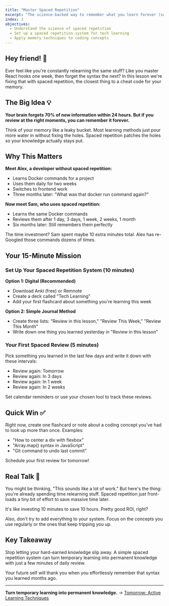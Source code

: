 ```yaml
---
title: "Master Spaced Repetition"
excerpt: "The science-backed way to remember what you learn forever (seriously!)"
index: 3
objectives:
  - Understand the science of spaced repetition
  - Set up a spaced repetition system for tech learning
  - Apply memory techniques to coding concepts
---
```


## Hey friend! 👋

Ever feel like you're constantly relearning the same stuff? Like you master React hooks one week, then forget the syntax the next? In this lesson we're fixing that with spaced repetition, the closest thing to a cheat code for your memory.

## The Big Idea 💡

**Your brain forgets 70% of new information within 24 hours. But if you review at the right moments, you can remember it forever.**

Think of your memory like a leaky bucket. Most learning methods just pour more water in without fixing the holes. Spaced repetition patches the holes so your knowledge actually stays put.

## Why This Matters

**Meet Alex, a developer without spaced repetition:**

- Learns Docker commands for a project
- Uses them daily for two weeks
- Switches to frontend work
- Three months later: "What was that docker run command again?"

**Now meet Sam, who uses spaced repetition:**

- Learns the same Docker commands
- Reviews them after 1 day, 3 days, 1 week, 2 weeks, 1 month
- Six months later: Still remembers them perfectly

The time investment? Sam spent maybe 10 extra minutes total. Alex has re-Googled those commands dozens of times.

## Your 15-Minute Mission

### Set Up Your Spaced Repetition System (10 minutes)

**Option 1: Digital (Recommended)**

- Download Anki (free) or Remnote
- Create a deck called "Tech Learning"
- Add your first flashcard about something you're learning this week

**Option 2: Simple Journal Method**

- Create three lists: "Review in this lesson," "Review This Week," "Review This Month"
- Write down one thing you learned yesterday in "Review in this lesson"

### Your First Spaced Review (5 minutes)

Pick something you learned in the last few days and write it down with these intervals:

- Review again: Tomorrow
- Review again: In 3 days
- Review again: In 1 week
- Review again: In 2 weeks

Set calendar reminders or use your chosen tool to track these reviews.

## Quick Win ✅

Right now, create one flashcard or note about a coding concept you've had to look up more than once. Examples:

- "How to center a div with flexbox"
- "Array.map() syntax in JavaScript"
- "Git command to undo last commit"

Schedule your first review for tomorrow!

## Real Talk 💬

You might be thinking, "This sounds like a lot of work." But here's the thing: you're already spending time relearning stuff. Spaced repetition just front-loads a tiny bit of effort to save massive time later.

It's like investing 10 minutes to save 10 hours. Pretty good ROI, right?

Also, don't try to add everything to your system. Focus on the concepts you use regularly or the ones that keep tripping you up.

## Key Takeaway

Stop letting your hard-earned knowledge slip away. A simple spaced repetition system can turn temporary learning into permanent knowledge with just a few minutes of daily review.

Your future self will thank you when you effortlessly remember that syntax you learned months ago.

---

**Turn temporary learning into permanent knowledge.** → [Tomorrow: Active Learning Techniques](./04-active-learning)
